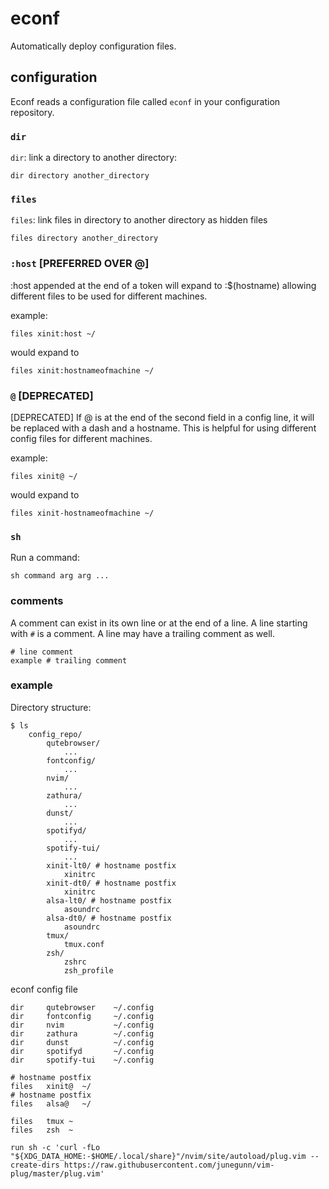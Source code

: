 # econf
Automatically deploy configuration files.

## configuration
Econf reads a configuration file called `econf` in your configuration repository.

### `dir`
`dir`: link a directory to another directory:

`dir directory another_directory`

### `files`
`files`: link files in directory to another directory as hidden files

`files directory another_directory`

### `:host` [PREFERRED OVER @]
:host appended at the end of a token will expand to :$(hostname) allowing different files to
be used for different machines.

example:

```
files xinit:host ~/
```
would expand to

```
files xinit:hostnameofmachine ~/
```

### `@` [DEPRECATED]
[DEPRECATED] If @ is at the end of the second field in a config line, it will be replaced with a dash
and a hostname. This is helpful for using different config files for different machines.

example:

```
files xinit@ ~/
```
would expand to

```
files xinit-hostnameofmachine ~/
```

### `sh`
Run a command:

`sh command arg arg ...`

### comments
A comment can exist in its own line or at the end of a line. A line starting with `#` is a comment.
A line may have a trailing comment as well.

```
# line comment
example # trailing comment
```

### example

Directory structure:
```
$ ls
    config_repo/
        qutebrowser/
            ...
        fontconfig/
            ...
        nvim/
            ...
        zathura/
            ...
        dunst/
            ...
        spotifyd/
            ...
        spotify-tui/
            ...
        xinit-lt0/ # hostname postfix
            xinitrc
        xinit-dt0/ # hostname postfix
            xinitrc
        alsa-lt0/ # hostname postfix
            asoundrc
        alsa-dt0/ # hostname postfix
            asoundrc
        tmux/
            tmux.conf
        zsh/
            zshrc
            zsh_profile
```

econf config file
```
dir     qutebrowser    ~/.config
dir     fontconfig     ~/.config
dir     nvim           ~/.config
dir     zathura        ~/.config
dir     dunst          ~/.config
dir     spotifyd       ~/.config
dir     spotify-tui    ~/.config

# hostname postfix
files   xinit@  ~/
# hostname postfix
files   alsa@   ~/

files   tmux ~
files   zsh  ~

run sh -c 'curl -fLo "${XDG_DATA_HOME:-$HOME/.local/share}"/nvim/site/autoload/plug.vim --create-dirs https://raw.githubusercontent.com/junegunn/vim-plug/master/plug.vim'
```
